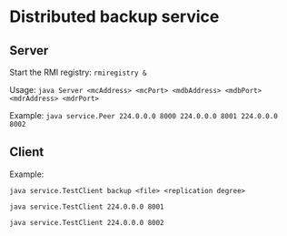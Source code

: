 # Distributed backup service

## Server

Start the RMI registry: ```rmiregistry &```

Usage: ```java Server <mcAddress> <mcPort> <mdbAddress> <mdbPort> <mdrAddress> <mdrPort>```

Example: ```java service.Peer 224.0.0.0 8000 224.0.0.0 8001 224.0.0.0 8002```


## Client

Example:

```java service.TestClient backup <file> <replication degree>```

```java service.TestClient 224.0.0.0 8001```

```java service.TestClient 224.0.0.0 8002```

